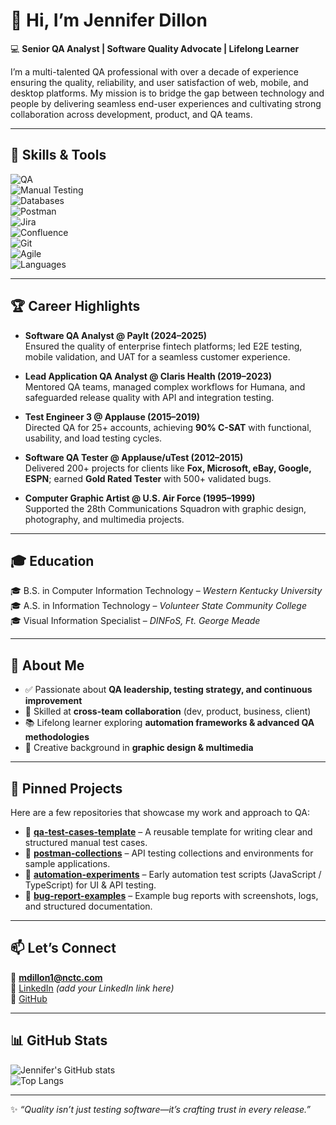 # 👋 Hi, I’m Jennifer Dillon  

💻 **Senior QA Analyst | Software Quality Advocate | Lifelong Learner**  

I’m a multi-talented QA professional with over a decade of experience ensuring the quality, reliability, and user satisfaction of web, mobile, and desktop platforms. My mission is to bridge the gap between technology and people by delivering seamless end-user experiences and cultivating strong collaboration across development, product, and QA teams.  

---

## 🔧 Skills & Tools  

![QA](https://img.shields.io/badge/QA-Testing-blue)  
![Manual Testing](https://img.shields.io/badge/Manual%20Testing-Functional%2C%20Regression%2C%20Smoke-brightgreen)  
![Databases](https://img.shields.io/badge/Databases-SQL%20%7C%20NoSQL-orange)  
![Postman](https://img.shields.io/badge/API-Postman-FF6C37?logo=postman&logoColor=white)  
![Jira](https://img.shields.io/badge/Tracking-Jira-0052CC?logo=jira&logoColor=white)  
![Confluence](https://img.shields.io/badge/Docs-Confluence-172B4D?logo=confluence&logoColor=white)  
![Git](https://img.shields.io/badge/Version%20Control-Git%20%7C%20GitHub-black?logo=github)  
![Agile](https://img.shields.io/badge/Methodology-Agile%20%7C%20Scrum-yellowgreen)  
![Languages](https://img.shields.io/badge/Languages-HTML%2C%20CSS%2C%20JS%2C%20TS%2C%20PHP-blueviolet)  

---

## 🏆 Career Highlights  

- **Software QA Analyst @ PayIt (2024–2025)**  
  Ensured the quality of enterprise fintech platforms; led E2E testing, mobile validation, and UAT for a seamless customer experience.  

- **Lead Application QA Analyst @ Claris Health (2019–2023)**  
  Mentored QA teams, managed complex workflows for Humana, and safeguarded release quality with API and integration testing.  

- **Test Engineer 3 @ Applause (2015–2019)**  
  Directed QA for 25+ accounts, achieving **90% C-SAT** with functional, usability, and load testing cycles.  

- **Software QA Tester @ Applause/uTest (2012–2015)**  
  Delivered 200+ projects for clients like **Fox, Microsoft, eBay, Google, ESPN**; earned **Gold Rated Tester** with 500+ validated bugs.  

- **Computer Graphic Artist @ U.S. Air Force (1995–1999)**  
  Supported the 28th Communications Squadron with graphic design, photography, and multimedia projects.  

---

## 🎓 Education  

🎓 B.S. in Computer Information Technology – *Western Kentucky University*  
🎓 A.S. in Information Technology – *Volunteer State Community College*  
🎓 Visual Information Specialist – *DINFoS, Ft. George Meade*  

---

## 🌟 About Me  

- ✅ Passionate about **QA leadership, testing strategy, and continuous improvement**  
- 🤝 Skilled at **cross-team collaboration** (dev, product, business, client)  
- 📚 Lifelong learner exploring **automation frameworks & advanced QA methodologies**  
- 🎨 Creative background in **graphic design & multimedia**  

---

## 📌 Pinned Projects  

Here are a few repositories that showcase my work and approach to QA:  

- 🔹 [**qa-test-cases-template**](https://github.com/your-username/qa-test-cases-template) – A reusable template for writing clear and structured manual test cases.  
- 🔹 [**postman-collections**](https://github.com/your-username/postman-collections) – API testing collections and environments for sample applications.  
- 🔹 [**automation-experiments**](https://github.com/your-username/automation-experiments) – Early automation test scripts (JavaScript / TypeScript) for UI & API testing.  
- 🔹 [**bug-report-examples**](https://github.com/your-username/bug-report-examples) – Example bug reports with screenshots, logs, and structured documentation.  

---

## 📫 Let’s Connect  

📧 **mdillon1@nctc.com**  
💼 [LinkedIn](#) *(add your LinkedIn link here)*  
🐙 [GitHub](https://github.com/your-username)  

---

## 📊 GitHub Stats  

![Jennifer's GitHub stats](https://github-readme-stats.vercel.app/api?username=your-username&show_icons=true&theme=radical)  
![Top Langs](https://github-readme-stats.vercel.app/api/top-langs/?username=your-username&layout=compact&theme=radical)  

---

✨ *“Quality isn’t just testing software—it’s crafting trust in every release.”*  
